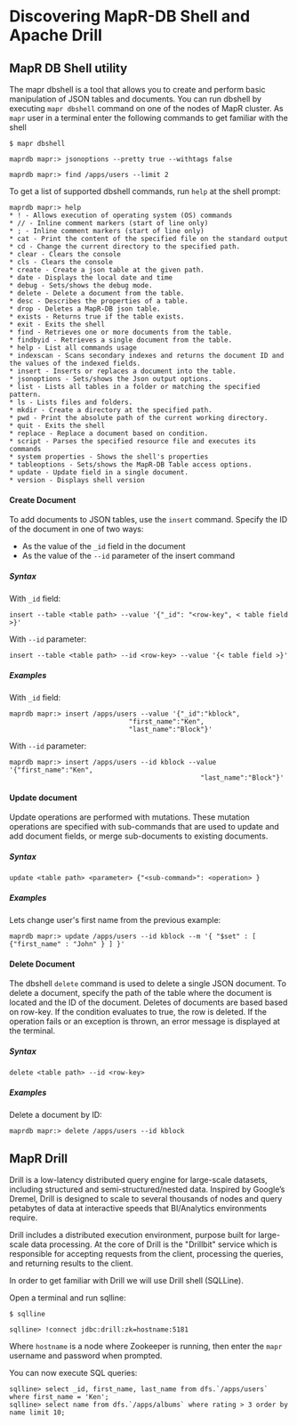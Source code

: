 # Discovering MapR-DB Shell and Apache Drill

## MapR DB Shell utility

The mapr dbshell is a tool that allows you to create and perform basic manipulation of JSON tables and documents. 
You can run dbshell by executing `mapr dbshell` command on one of the nodes of MapR cluster.
As `mapr` user in a terminal enter the following commands to get familiar with the shell

```
$ mapr dbshell

maprdb mapr:> jsonoptions --pretty true --withtags false

maprdb mapr:> find /apps/users --limit 2
```

To get a list of supported dbshell commands, run `help` at the shell prompt:
```
maprdb mapr:> help
* ! - Allows execution of operating system (OS) commands
* // - Inline comment markers (start of line only)
* ; - Inline comment markers (start of line only)
* cat - Print the content of the specified file on the standard output
* cd - Change the current directory to the specified path.
* clear - Clears the console
* cls - Clears the console
* create - Create a json table at the given path.
* date - Displays the local date and time
* debug - Sets/shows the debug mode.
* delete - Delete a document from the table.
* desc - Describes the properties of a table.
* drop - Deletes a MapR-DB json table.
* exists - Returns true if the table exists.
* exit - Exits the shell
* find - Retrieves one or more documents from the table.
* findbyid - Retrieves a single document from the table.
* help - List all commands usage
* indexscan - Scans secondary indexes and returns the document ID and the values of the indexed fields.
* insert - Inserts or replaces a document into the table.
* jsonoptions - Sets/shows the Json output options.
* list - Lists all tables in a folder or matching the specified pattern.
* ls - Lists files and folders.
* mkdir - Create a directory at the specified path.
* pwd - Print the absolute path of the current working directory.
* quit - Exits the shell
* replace - Replace a document based on condition.
* script - Parses the specified resource file and executes its commands
* system properties - Shows the shell's properties
* tableoptions - Sets/shows the MapR-DB Table access options.
* update - Update field in a single document.
* version - Displays shell version
```

#### Create Document

To add documents to JSON tables, use the `insert` command. Specify the ID of the document in one of two ways:
* As the value of the `_id` field in the document
* As the value of the `--id` parameter of the insert command

##### Syntax
With `_id` field:
```
insert --table <table path> --value '{"_id": "<row-key", < table field >}'
```

With `--id` parameter:
```
insert --table <table path> --id <row-key> --value '{< table field >}'
```

##### Examples
With `_id` field:
```
maprdb mapr:> insert /apps/users --value '{"_id":"kblock", 
                              "first_name":"Ken", 
                              "last_name":"Block"}'
```

With `--id` parameter:
```
maprdb mapr:> insert /apps/users --id kblock --value '{"first_name":"Ken", 
                                                "last_name":"Block"}'
```
#### Update document
Update operations are performed with mutations. These mutation operations are specified with sub-commands that are used 
to update and add document fields, or merge sub-documents to existing documents.

##### Syntax
```
update <table path> <parameter> {"<sub-command>": <operation> }
```

##### Examples
Lets change user's first name from the previous example:
```
maprdb mapr:> update /apps/users --id kblock --m '{ "$set" : [ {"first_name" : "John" } ] }'
```

#### Delete Document
The dbshell `delete` command is used to delete a single JSON document. To delete a document, specify the path of the 
table where the document is located and the ID of the document. Deletes of documents are based based on row-key. If the 
condition evaluates to true, the row is deleted. If the operation fails or an exception is thrown, an error message 
is displayed at the terminal.

##### Syntax
```
delete <table path> --id <row-key>
```

##### Examples
Delete a document by ID:
```
maprdb mapr:> delete /apps/users --id kblock
```

## MapR Drill
Drill is a low-latency distributed query engine for large-scale datasets, including structured and 
semi-structured/nested data. Inspired by Google’s Dremel, Drill is designed to scale to several thousands of nodes and 
query petabytes of data at interactive speeds that BI/Analytics environments require.

Drill includes a distributed execution environment, purpose built for large-scale data processing. At the core of Drill 
is the "Drillbit" service which is responsible for accepting requests from the client, processing the queries, and 
returning results to the client.

In order to get familiar with Drill we will use Drill shell (SQLLine).

Open a terminal and run sqlline:
```
$ sqlline

sqlline> !connect jdbc:drill:zk=hostname:5181
```

Where `hostname` is a node where Zookeeper is running, then enter the `mapr` username and password when prompted.

You can now execute SQL queries:
```
sqlline> select _id, first_name, last_name from dfs.`/apps/users` where first_name = 'Ken';
sqlline> select name from dfs.`/apps/albums` where rating > 3 order by name limit 10;
```
